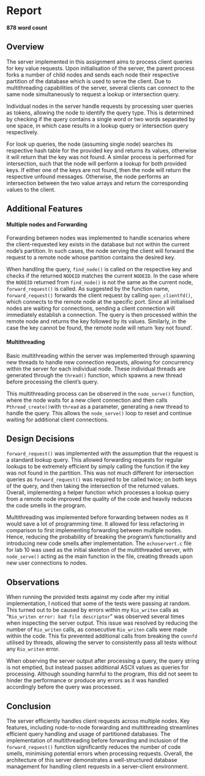 # Report

**878 word count**

## Overview

The server implemented in this assignment aims to process client queries for key value requests. Upon initialisation of the server, the parent process forks a number of child nodes and sends each node their respective partition of the database which is used to serve the client. Due to multithreading capabilities of the server, several clients can connect to the same node simultaneously to request a lookup or intersection query.

Individual nodes in the server handle requests by processing user queries as tokens, allowing the node to identify the query type. This is determined by checking if the query contains a single word or two words separated by one space, in which case results in a lookup query or intersection query respectively. 

For look up queries, the node (assuming single node) searches its respective hash table for the provided key and returns its values, otherwise it will return that the key was not found. A similar process is performed for intersection, such that the node will perform a lookup for both provided keys. If either one of the keys are not found, then the node will return the respective unfound messages. Otherwise, the node performs an intersection between the two value arrays and return the corresponding values to the client.

## Additional Features

#### Multiple nodes and Forwarding

Forwarding between nodes was implemented to handle scenarios where the client-requested key exists in the database but not within the current node’s partition. In such cases, the node serving the client will forward the request to a remote node whose partition contains the desired key.

When handling the query, `find_node()` is called on the respective key and checks if the returned `NODEID` matches the current `NODEID`. In the case where the `NODEID` returned from `find_node()` is not the same as the current node, `forward_request()` is called. As suggested by the function name, `forward_request()` forwards the client request by calling `open_clientfd()`, which connects to the remote node at the specific port. Since all initialised nodes are waiting for connections, sending a client connection will immediately establish a connection. The query is then processed within the remote node and returns the key followed by its values. Similarly, in the case the key cannot be found, the remote node will return ‘key not found’.

#### Multithreading

Basic multithreading within the server was implemented through spawning new threads to handle new connection requests, allowing for concurrency within the server for each individual node. These individual threads are generated through the `thread()` function, which spawns a new thread before processing the client’s query. 

This multithreading process can be observed in the `node_serve()` function, where the node waits for a new client connection and then calls `Pthread_create()`with `thread` as a parameter, generating a new thread to handle the query. This allows the `node_serve()` loop to reset and continue waiting for additional client connections.

## Design Decisions

`forward_request()` was implemented with the assumption that the request is a standard lookup query. This allowed forwarding requests for regular lookups to be extremely efficient by simply calling the function if the key was not found in the partition. This was not much different for intersection queries as `forward_request()` was required to be called twice; on both keys of the query, and then taking the intersection of the returned values. Overall, implementing a helper function which processes a lookup query from a remote node improved the quality of the code and heavily reduces the code smells in the program.

Multithreading was implemented before forwarding between nodes as it would save a lot of programming time. It allowed for less refactoring in comparison to first implementing forwarding between multiple nodes. Hence, reducing the probability of breaking the program’s functionality and introducing new code smells after implementation. The `echoservert.c` file for lab 10 was used as the initial skeleton of the multithreaded server, with `node_serve()` acting as the main function in the file, creating threads upon new user connections to nodes. 

## Observations

When running the provided tests against my code after my initial implementation, I noticed that some of the tests were passing at random. This turned out to be caused by errors within my `Rio_writen` calls as “`Rio_writen error: bad file descriptor`” was observed several times when inspecting the server output. This issue was resolved by reducing the number of `Rio_writen` calls, as consecutive `Rio_writen` calls were made within the code. This fix prevented additional calls from breaking the `connfd` utilised by threads, allowing the server to consistently pass all tests without any `Rio_writen` error.

When observing the server output after processing a query, the query string is not emptied, but instead passes additional ASCII values as queries for processing. Although sounding harmful to the program, this did not seem to hinder the performance or produce any errors as it was handled accordingly before the query was processed.

## Conclusion

The server efficiently handles client requests across multiple nodes. Key features, including node-to-node forwarding and multithreading streamlines efficient query handling and usage of partitioned databases. The implementation of multithreading before forwarding and inclusion of the `forward_request()` function significantly reduces the number of code smells, minimising potential errors when processing requests. Overall, the architecture of this server demonstrates a well-structured database management for handling client requests in a server-client environment.
